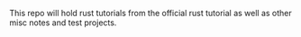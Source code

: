 This repo will hold rust tutorials from the official rust tutorial as well as other misc notes and test projects.
